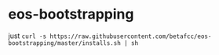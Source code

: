 # eos-bootstrapping

just `curl -s https://raw.githubusercontent.com/betafcc/eos-bootstrapping/master/installs.sh | sh`
